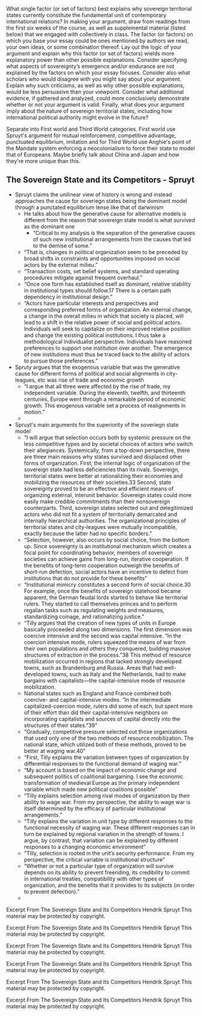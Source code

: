 What single factor (or set of factors) best explains why sovereign territorial states currently constitute the fundamental unit of contemporary international relations? In making your argument, draw from readings from the first six weeks of the course, as well as supplemental material (listed below) that we engaged with collectively in class. The factor (or factors) on which you base your essay could be ones mentioned by authors we read, your own ideas, or some combination thereof. Lay out the logic of your argument and explain why this factor (or set of factors) wields more explanatory power than other possible explanations. Consider specifying what aspects of sovereignty’s emergence and/or endurance are not explained by the factors on which your essay focuses. Consider also what scholars who would disagree with you might say about your argument. Explain why such criticisms, as well as why other possible explanations, would be less persuasive than your viewpoint. Consider what additional evidence, if gathered and analyzed, could more conclusively demonstrate whether or not your argument is valid. Finally, what does your argument imply about the nature of sovereign territorial states, including how international political authority might evolve in the future?

Separate into First world and Third World categories. First world use Spruyt's argument for mutual reinforcement, competitive advantage, punctuated equilibrium, imitation and for Third World use Anghie's point of the Mandate system enforcing a neocolonialism to force their state to model that of Europeans. Maybe briefly talk about China and Japan and how they're more unique than this. 

## The Sovereign State and its Competitors - Spruyt

- Spruyt claims the unilinear view of history is wrong and instead approaches the cause for soveriegn states being the dominant model through a punctated equilibrium lense like that of darwinism
	- He talks about how the generative cause for alternative models is different from the reason that sovereign state model is what survived as the dominant one
		- “Critical to my analysis is the separation of the generative causes of such new institutional arrangements from the causes that led to the demise of some.”
	- “That is, changes in political organization seem to be preceded by broad shifts in constraints and opportunities imposed on social actors by the external milieu.”
	- “Transaction costs, set belief systems, and standard operating procedures mitigate against frequent overhaul.”
	- “Once one form has established itself as dominant, relative stability in institutional types should follow.17 There is a certain path dependency in institutional design.”
	- “Actors have particular interests and perspectives and corresponding preferred forms of organization. An external change, a change in the overall milieu in which that society is placed, will lead to a shift in the relative power of social and political actors. Individuals will seek to capitalize on their improved relative position and change the existing political institutions. I thus take a methodological individualist perspective. Individuals have reasoned preferences to support one institution over another. The emergence of new institutions must thus be traced back to the ability of actors to pursue those preferences.”
- Spruty argues that the exogenous variable that was the generative cause for different forms of political and social alignments in city-leagues, etc was rise of trade and economic growth
	- “I argue that all three were affected by the rise of trade, my independent variable. During the eleventh, twelfth, and thirteenth centuries, Europe went through a remarkable period of economic growth. This exogenous variable set a process of realignments in motion.”
	- 
- Spruyt's main arguments for the superiority of the soveriegn state model
	- “I will argue that selection occurs both by systemic pressure on the less competitive types and by societal choices of actors who switch their allegiances. Systemically, from a top-down perspective, there are three main reasons why states survived and displaced other forms of organization. First, the internal logic of organization of the sovereign state had less deficiencies than its rivals. Sovereign, territorial states were better at rationalizing their economies and mobilizing the resources of their societies.33 Second, state sovereignty proved to be an effective and efficient means of organizing external, interunit behavior. Sovereign states could more easily make credible commitments than their nonsovereign counterparts. Third, sovereign states selected out and delegitimized actors who did not fit a system of territorially demarcated and internally hierarchical authorities. The organizational principles of territorial states and city-leagues were mutually incompatible, exactly because the latter had no specific borders.”
	- “Selection, however, also occurs by social choice, from the bottom up. Since sovereignty is an institutional mechanism which creates a focal point for coordinating behavior, members of sovereign societies can achieve gains from long-run, iterative cooperation. If the benefits of long-term cooperation outweigh the benefits of short-run defection, social actors have an incentive to defect from institutions that do not provide for these benefits”
	- “Institutional mimicry constitutes a second form of social choice.30 For example, once the benefits of sovereign statehood became apparent, the German feudal lords started to behave like territorial rulers. They started to call themselves princes and to perform regalian tasks such as regulating weights and measures, standardizing coinage, and rationalizing justice.”
	- “Tilly argues that the creation of new types of units in Europe basically proceeded along two dimensions. The first dimension was coercive intensive and the second was capital intensive. “In the coercion intensive mode, rulers squeezed the means of war from their own populations and others they conquered, building massive structures of extraction in the process.”38 This method of resource mobilization occurred in regions that lacked strongly developed towns, such as Brandenburg and Russia. Areas that had well-developed towns, such as Italy and the Netherlands, had to make bargains with capitalists—the capital-intensive mode of resource mobilization.
	- National states such as England and France combined both coercive- and capital-intensive modes. “In the intermediate capitalized-coercion mode, rulers did some of each, but spent more of their effort than did their capital-intensive neighbors on incorporating capitalists and sources of capital directly into the structures of their states.”39”
	- “Gradually, competitive pressure selected out those organizations that used only one of the two methods of resource mobilization. The national state, which utilized both of these methods, proved to be better at waging war.40”
	- “First, Tilly explains the variation between types of organization by differential responses to the functional demand of waging war.”
	- “My account is based on the impact of economic change and subsequent politics of coalitional bargaining. I see the economic transformation of medieval Europe as the primary independent variable which made new political coalitions possible"
	- “Tilly explains selection among rival modes of organization by their ability to wage war. From my perspective, the ability to wage war is itself determined by the efficacy of particular institutional arrangements.”
	- “Tilly explains the variation in unit type by different responses to the functional necessity of waging war. These different responses can in turn be explained by regional variation in the strength of towns. I argue, by contrast, that variation can be explained by different responses to a changing economic environment”
	- “Tilly, selection is rooted in the unit’s security performance. From my perspective, the critical variable is institutional structure”
	- “Whether or not a particular type of organization will survive depends on its ability to prevent freeriding, its credibility to commit in international treaties, compatibility with other types of organization, and the benefits that it provides to its subjects (in order to prevent defection).”
	- 

Excerpt From
The Sovereign State and Its Competitors
Hendrik Spruyt
This material may be protected by copyright.

Excerpt From
The Sovereign State and Its Competitors
Hendrik Spruyt
This material may be protected by copyright.

Excerpt From
The Sovereign State and Its Competitors
Hendrik Spruyt
This material may be protected by copyright.


Excerpt From
The Sovereign State and Its Competitors
Hendrik Spruyt
This material may be protected by copyright.


Excerpt From
The Sovereign State and Its Competitors
Hendrik Spruyt
This material may be protected by copyright.

Excerpt From
The Sovereign State and Its Competitors
Hendrik Spruyt
This material may be protected by copyright.


